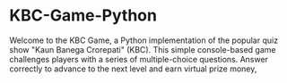# KBC-Game-Python
Welcome to the KBC Game, a Python implementation of the popular quiz show "Kaun Banega Crorepati" (KBC). This simple console-based game challenges players with a series of multiple-choice questions. Answer correctly to advance to the next level and earn virtual prize money,
